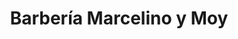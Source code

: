 ---
title: "Barbería Marcelino y Moy"
url: /puerto-gaiatn/barberia-marcelino-y-moy/
shop: peluquería
---